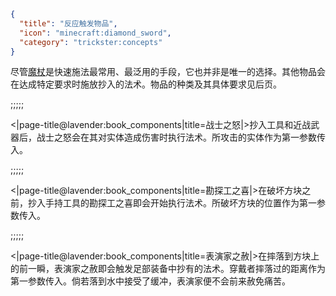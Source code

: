 ```json
{
  "title": "反应触发物品",
  "icon": "minecraft:diamond_sword",
  "category": "trickster:concepts"
}
```

尽管[魔杖](^trickster:items/wand)是快速施法最常用、最泛用的手段，它也并非是唯一的选择。其他物品会在达成特定要求时施放抄入的法术。物品的种类及其具体要求见后页。

;;;;;

<|page-title@lavender:book_components|title=战士之怒|>抄入工具和近战武器后，战士之怒会在其对实体造成伤害时执行法术。所攻击的实体作为第一参数传入。

;;;;;

<|page-title@lavender:book_components|title=勘探工之喜|>在破坏方块之前，抄入手持工具的勘探工之喜即会开始执行法术。所破坏方块的位置作为第一参数传入。

;;;;;

<|page-title@lavender:book_components|title=表演家之赦|>在摔落到方块上的前一瞬，表演家之赦即会触发足部装备中抄有的法术。穿戴者摔落过的距离作为第一参数传入。倘若落到水中接受了缓冲，表演家便不会前来赦免痛苦。
